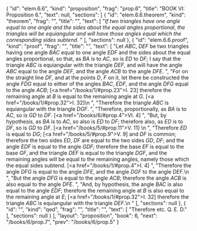 {
  "id": "elem.6.6",
  "kind": "proposition",
  "frag": "prop.6",
  "title": "BOOK VI: Proposition 6.",
  "text": null,
  "sections": [
    {
      "id": "elem.6.6.theorem",
      "kind": "theorem",
      "frag": "",
      "title": "",
      "text": [
        "<var>If two triangles have one angle equal to one angle and the sides about the equal angles proportional</var>, <var>the triangles will be equiangular and will have those angles equal which the corresponding sides subtend</var>. "
      ],
      "sections": null
    },
    {
      "id": "elem.6.6.proof",
      "kind": "proof",
      "frag": "",
      "title": "",
      "text": [
        "Let <var>ABC</var>, <var>DEF</var> be two triangles having one angle <var>BAC</var> equal to one angle <var>EDF</var> and the sides about the equal angles proportional, so that, as <var>BA</var> is to <var>AC</var>, so is <var>ED</var> to <var>DF</var>; I say that the triangle <var>ABC</var> is equiangular with the triangle <var>DEF</var>, and will have the angle <var>ABC</var> equal to the angle <var>DEF</var>, and the angle <var>ACB</var> to the angle <var>DFE</var>. ",
        "For on the straight line <var>DF</var>, and at the points <var>D</var>, <var>F</var> on it, let there be constructed the angle <var>FDG</var> equal to either of the angles <var>BAC</var>, <var>EDF</var>, and the angle <var>DFG</var> equal to the angle <var>ACB</var>; [<a href=\"/books/1/#prop.23\">I. 23</a>] therefore the remaining angle at <var>B</var> is equal to the remaining angle at <var>G</var>. [<a href=\"/books/1/#prop.32\">I. 32</a>]\n       ",
        "Therefore the triangle <var>ABC</var> is equiangular with the triangle <var>DGF</var>. ",
        "Therefore, proportionally, as <var>BA</var> is to <var>AC</var>, so is <var>GD</var> to <var>DF</var>. [<a href=\"/books/6/#prop.4\">VI. 4</a>] ",
        "But, by hypothesis, as <var>BA</var> is to <var>AC</var>, so also is <var>ED</var> to <var>DF</var>; therefore also, as <var>ED</var> is to <var>DF</var>, so is <var>GD</var> to <var>DF</var>. [<a href=\"/books/5/#prop.11\">V. 11</a>] \n      ",
        "Therefore <var>ED</var> is equal to <var>DG</var>; [<a href=\"/books/5/#prop.9\">V. 9</a>] and <var>DF</var> is common; therefore the two sides <var>ED</var>, <var>DF</var> are equal to the two sides <var>GD</var>, <var>DF</var>; and the angle <var>EDF</var> is equal to the angle <var>GDF</var>; therefore the base <var>EF</var> is equal to the base <var>GF</var>, and the triangle <var>DEF</var> is equal to the triangle <var>DGF</var>, and the remaining angles will be equal to the remaining angles, namely those which the equal sides subtend. [<a href=\"/books/1/#prop.4\">I. 4</a>] ",
        "Therefore the angle <var>DFG</var> is equal to the angle <var>DFE</var>, and the angle <var>DGF</var> to the angle <var>DEF</var>.\n      ",
        "But the angle <var>DFG</var> is equal to the angle <var>ACB</var>; therefore the angle <var>ACB</var> is also equal to the angle <var>DFE</var>. ",
        "And, by hypothesis, the angle <var>BAC</var> is also equal to the angle <var>EDF</var>; therefore the remaining angle at <var>B</var> is also equal to the remaining angle at <var>E</var>; [<a href=\"/books/1/#prop.32\">I. 32</a>] therefore the triangle <var>ABC</var> is equiangular with the triangle <var>DEF</var>.\n      "
      ],
      "sections": null
    },
    {
      "id": "",
      "kind": "qed",
      "frag": "",
      "title": "",
      "text": [
        "Therefore etc. Q. E. D."
      ],
      "sections": null
    }
  ],
  "layout": "proposition",
  "book": 6,
  "next": "/books/6/prop.7",
  "prev": "/books/6/prop.5"
}
